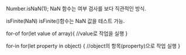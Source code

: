 Number.isNaN(1);
NaN 함수는 여부 검사를 보다 직관적인 방식.

isFinite(NaN)
isFinite()함수는 NaN 값을 테스트 가능.

for-of
for(let value of array){
    //value로 작업을 실행
}

for-in
for(let property in object) {
    //object의 항목(property)으로 작업 실행
}




